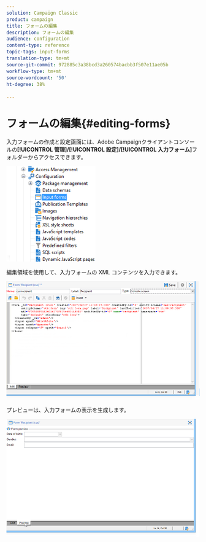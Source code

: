```yaml
---
solution: Campaign Classic
product: campaign
title: フォームの編集
description: フォームの編集
audience: configuration
content-type: reference
topic-tags: input-forms
translation-type: tm+mt
source-git-commit: 972885c3a38bcd3a260574bacbb3f507e11ae05b
workflow-type: tm+mt
source-wordcount: '50'
ht-degree: 38%

---
```



# フォームの編集{#editing-forms}

入力フォームの作成と設定画面には、Adobe Campaignクライアントコンソールの&#x200B;**[!UICONTROL 管理]/[!UICONTROL 設定]/[!UICONTROL 入力フォーム]**&#x200B;フォルダーからアクセスできます。

![](assets/d_ncs_integration_form_arbo.png)

編集領域を使用して、入力フォームの XML コンテンツを入力できます。

![](assets/d_ncs_integration_form_edit.png)

プレビューは、入力フォームの表示を生成します。

![](assets/d_ncs_integration_form_preview.png)

